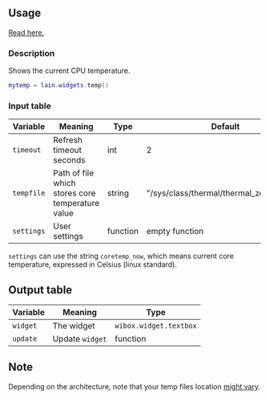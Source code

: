 ## Usage

[Read here.](https://github.com/copycat-killer/lain/wiki/Widgets#usage)

### Description

Shows the current CPU temperature.

```lua
mytemp = lain.widgets.temp()
```

### Input table

Variable | Meaning | Type | Default
--- | --- | --- | ---
`timeout` | Refresh timeout seconds | int | 2
`tempfile` | Path of file which stores core temperature value | string | "/sys/class/thermal/thermal_zone0/temp"
`settings` | User settings | function | empty function

`settings` can use the string `coretemp_now`, which means current core temperature, expressed in Celsius (linux standard).

## Output table

Variable | Meaning | Type
--- | --- | ---
`widget` | The widget | `wibox.widget.textbox`
`update` | Update `widget` | function

## Note

Depending on the architecture, note that your temp files location [might vary](https://github.com/copycat-killer/lain/issues/84#issuecomment-72751763).